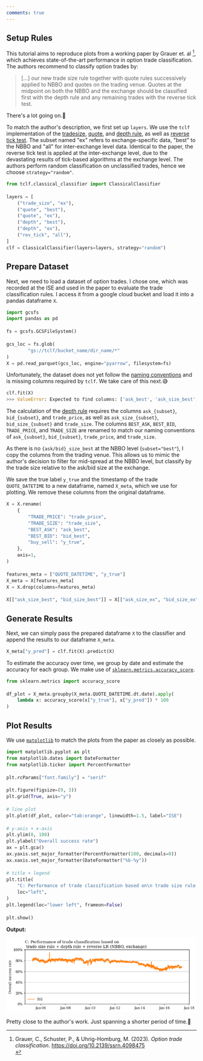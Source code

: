 ```yaml
---
comments: true
---
```

## Setup Rules
This tutorial aims to reproduce plots from a working paper by Grauer et. al [^1], which achieves state-of-the-art performance in option trade classification. The authors recommend to classify option trades by:
> [...] our new trade size rule together with quote rules successively applied to NBBO and quotes on the trading venue. Quotes at the midpoint on both the NBBO and the exchange should be classified first with the depth rule and any remaining trades with the reverse tick test.


There's a lot going on.🥵

To match the author's description, we first set up `layers`. We use the `tclf` implementation of the [tradesize](https://github.com/KarelZe/tclf/blob/main/src/tclf/classical_classifier.py#L336), [quote](https://github.com/KarelZe/tclf/blob/main/src/tclf/classical_classifier.py#L154), and [depth rule](https://github.com/KarelZe/tclf/blob/main/src/tclf/classical_classifier.py#L362C1-L363C1), as well as [reverse tick test](https://github.com/KarelZe/tclf/blob/main/src/tclf/classical_classifier.py#L137). The subset named "ex" refers to exchange-specific data, "best" to the NBBO and "all" for inter-exchange level data. Identical to the paper, the reverse tick test is applied at the inter-exchange level, due to the devastating results of tick-based algorithms at the exchange level. The authors perform random classification on unclassified trades, hence we choose `strategy="random"`.
```python
from tclf.classical_classifier import ClassicalClassifier

layers = [
    ("trade_size", "ex"),
    ("quote", "best"),
    ("quote", "ex"),
    ("depth", "best"),
    ("depth", "ex"),
    ("rev_tick", "all"),
]
clf = ClassicalClassifier(layers=layers, strategy="random")
```

## Prepare Dataset

Next, we need to load a dataset of option trades. I chose one, which was recorded at the ISE and used in the paper to evaluate the trade classification rules. I access it from a google cloud bucket and load it into a pandas dataframe `X`.

```python
import gcsfs
import pandas as pd

fs = gcsfs.GCSFileSystem()

gcs_loc = fs.glob(
        "gs://tclf/bucket_name/dir_name/*"
)
X = pd.read_parquet(gcs_loc, engine="pyarrow", filesystem=fs)
```
Unfortunately, the dataset does not yet follow the [naming conventions](https://karelze.github.io/tclf/naming_conventions/) and is missing columns required by `tclf`. We take care of this next.😅

```python
clf.fit(X)
>>> ValueError: Expected to find columns: ['ask_best', 'ask_size_best', 'bid_best', 'bid_size_best', 'trade_price', 'trade_size']. Check the naming/presence of columns. See: https://karelze.github.io/tclf/naming_conventions/
```

The calculation of the [depth rule](https://github.com/KarelZe/tclf/blob/main/src/tclf/classical_classifier.py#L362C1-L363C1) requires the columns `ask_{subset}`, `bid_{subset}`, and `trade_price`, as well as `ask_size_{subset}`, `bid_size_{subset}` and `trade_size`. The columns `BEST_ASK`, `BEST_BID`, `TRADE_PRICE`, and `TRADE_SIZE` are renamed to match our naming conventions of `ask_{subset}`, `bid_{subset}`, `trade_price`, and `trade_size`.

As there is no `{ask/bid}_size_best` at the NBBO level (`subset="best"`), I copy the columns from the trading venue. This allows us to mimic the author's decision to filter for mid-spread at the NBBO level, but classify by the trade size relative to the ask/bid size at the exchange.

We save the true label `y_true` and the timestamp of the trade `QUOTE_DATETIME` to a new dataframe, named `X_meta`, which we use for plotting. We remove these columns from the original dataframe.

```python
X = X.rename(
    {
        "TRADE_PRICE": "trade_price",
        "TRADE_SIZE": "trade_size",
        "BEST_ASK": "ask_best",
        "BEST_BID": "bid_best",
        "buy_sell": "y_true",
    },
    axis=1,
)

features_meta = ["QUOTE_DATETIME", "y_true"]
X_meta = X[features_meta]
X = X.drop(columns=features_meta)

X[["ask_size_best", "bid_size_best"]] = X[["ask_size_ex", "bid_size_ex"]]
```
## Generate Results
Next, we can simply pass the prepared dataframe `X` to the classifier and append the results to our dataframe `X_meta`.

```python
X_meta["y_pred"] = clf.fit(X).predict(X)
```

To estimate the accuracy over time, we group by date and estimate the accuracy for each group. We make use of [`sklearn.metrics.accuracy_score`](https://scikit-learn.org/stable/modules/generated/sklearn.metrics.accuracy_score.html).

```python
from sklearn.metrics import accuracy_score

df_plot = X_meta.groupby(X_meta.QUOTE_DATETIME.dt.date).apply(
    lambda x: accuracy_score(x["y_true"], x["y_pred"]) * 100
)
```

## Plot Results

We use [`matplotlib`](https://matplotlib.org/) to match the plots from the paper as closely as possible.


```python
import matplotlib.pyplot as plt
from matplotlib.dates import DateFormatter
from matplotlib.ticker import PercentFormatter

plt.rcParams["font.family"] = "serif"

plt.figure(figsize=(9, 3))
plt.grid(True, axis="y")

# line plot
plt.plot(df_plot, color="tab:orange", linewidth=1.5, label="ISE")

# y-axis + x-axis
plt.ylim(0, 100)
plt.ylabel("Overall success rate")
ax = plt.gca()
ax.yaxis.set_major_formatter(PercentFormatter(100, decimals=0))
ax.xaxis.set_major_formatter(DateFormatter("%b-%y"))

# title + legend
plt.title(
    "C: Performance of trade classification based on\n trade size rule + depth rule + reverse LR (NBBO,exchange)",
    loc="left",
)
plt.legend(loc="lower left", frameon=False)

plt.show()
```

**Output:**

!["gsu"](./img/gsu.png)

Pretty close to the author's work. Just spanning a shorter period of time.🙂

[^1]: <div class="csl-entry">Grauer, C., Schuster, P., &amp; Uhrig-Homburg, M. (2023). <i>Option trade classification</i>. <a href="https://doi.org/10.2139/ssrn.4098475">https://doi.org/10.2139/ssrn.4098475</a></div>
  <span class="Z3988" title="url_ver=Z39.88-2004&amp;ctx_ver=Z39.88-2004&amp;rfr_id=info%3Asid%2Fzotero.org%3A2&amp;rft_val_fmt=info%3Aofi%2Ffmt%3Akev%3Amtx%3Adc&amp;rft.type=document&amp;rft.title=Option%20trade%20classification&amp;rft.aufirst=Caroline&amp;rft.aulast=Grauer&amp;rft.au=Caroline%20Grauer&amp;rft.au=Philipp%20Schuster&amp;rft.au=Marliese%20Uhrig-Homburg&amp;rft.date=2023"></span>
